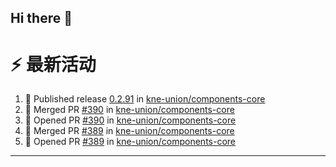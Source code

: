 ## Hi there 👋

<!--

**Here are some ideas to get you started:**

🙋‍♀️ A short introduction - what is your organization all about?
🌈 Contribution guidelines - how can the community get involved?
👩‍💻 Useful resources - where can the community find your docs? Is there anything else the community should know?
🍿 Fun facts - what does your team eat for breakfast?
🧙 Remember, you can do mighty things with the power of [Markdown](https://docs.github.com/github/writing-on-github/getting-started-with-writing-and-formatting-on-github/basic-writing-and-formatting-syntax)
-->


# ⚡ 最新活动

<!--START_SECTION:activity-->
1. 🚀 Published release [0.2.91](https://github.com/kne-union/components-core/releases/tag/0.2.91) in [kne-union/components-core](https://github.com/kne-union/components-core)
2. 🎉 Merged PR [#390](https://github.com/kne-union/components-core/pull/390) in [kne-union/components-core](https://github.com/kne-union/components-core)
3. 💪 Opened PR [#390](https://github.com/kne-union/components-core/pull/390) in [kne-union/components-core](https://github.com/kne-union/components-core)
4. 🎉 Merged PR [#389](https://github.com/kne-union/components-core/pull/389) in [kne-union/components-core](https://github.com/kne-union/components-core)
5. 💪 Opened PR [#389](https://github.com/kne-union/components-core/pull/389) in [kne-union/components-core](https://github.com/kne-union/components-core)
<!--END_SECTION:activity-->

---

